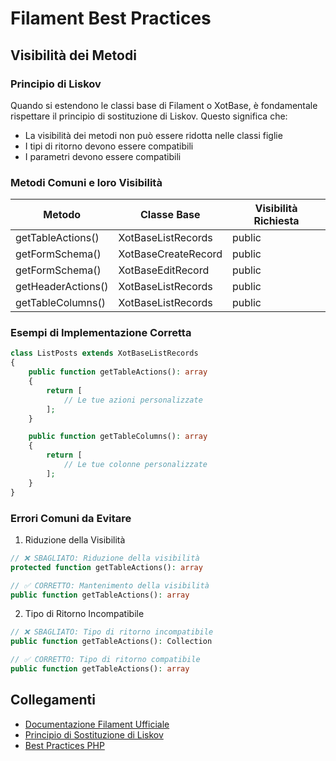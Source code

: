 # Filament Best Practices

## Visibilità dei Metodi

### Principio di Liskov
Quando si estendono le classi base di Filament o XotBase, è fondamentale rispettare il principio di sostituzione di Liskov. Questo significa che:
- La visibilità dei metodi non può essere ridotta nelle classi figlie
- I tipi di ritorno devono essere compatibili
- I parametri devono essere compatibili

### Metodi Comuni e loro Visibilità
| Metodo | Classe Base | Visibilità Richiesta |
|--------|-------------|---------------------|
| getTableActions() | XotBaseListRecords | public |
| getFormSchema() | XotBaseCreateRecord | public |
| getFormSchema() | XotBaseEditRecord | public |
| getHeaderActions() | XotBaseListRecords | public |
| getTableColumns() | XotBaseListRecords | public |

### Esempi di Implementazione Corretta

```php
class ListPosts extends XotBaseListRecords
{
    public function getTableActions(): array
    {
        return [
            // Le tue azioni personalizzate
        ];
    }

    public function getTableColumns(): array
    {
        return [
            // Le tue colonne personalizzate
        ];
    }
}
```

### Errori Comuni da Evitare

1. Riduzione della Visibilità
```php
// ❌ SBAGLIATO: Riduzione della visibilità
protected function getTableActions(): array

// ✅ CORRETTO: Mantenimento della visibilità
public function getTableActions(): array
```

2. Tipo di Ritorno Incompatibile
```php
// ❌ SBAGLIATO: Tipo di ritorno incompatibile
public function getTableActions(): Collection

// ✅ CORRETTO: Tipo di ritorno compatibile
public function getTableActions(): array
```

## Collegamenti
- [Documentazione Filament Ufficiale](https://filamentphp.com/)
- [Principio di Sostituzione di Liskov](https://it.wikipedia.org/wiki/Principio_di_sostituzione_di_Liskov)
- [Best Practices PHP](../php-strict-types.md) 
